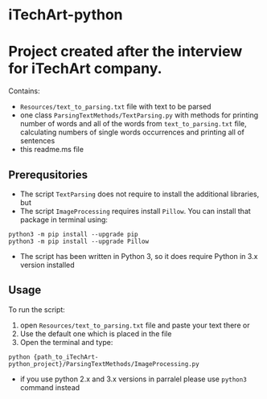 # iTechArt-python

# Project created after the interview for iTechArt company.
Contains:
- ```Resources/text_to_parsing.txt``` file with text to be parsed
- one class ```ParsingTextMethods/TextParsing.py``` with methods for printing number of words and all of the words from ```text_to_parsing.txt``` file, calculating numbers of single words occurrences and printing all of sentences
- this readme.ms file

## Prerequsitories
- The script ```TextParsing``` does not require to install the additional libraries, but
- The script ```ImageProcessing``` requires install ```Pillow```. You can install that package in terminal using:
```
python3 -m pip install --upgrade pip
python3 -m pip install --upgrade Pillow
```
- The script has been written in Python 3, so it does require Python in 3.x version installed
## Usage
To run the script:
1. open ```Resources/text_to_parsing.txt``` file and paste your text there or
2. Use the default one which is placed in the file
3. Open the terminal and type:
```
python {path_to_iTechArt-python_project}/ParsingTextMethods/ImageProcessing.py
```
- if you use python 2.x and 3.x versions in parralel please use ```python3``` command instead 